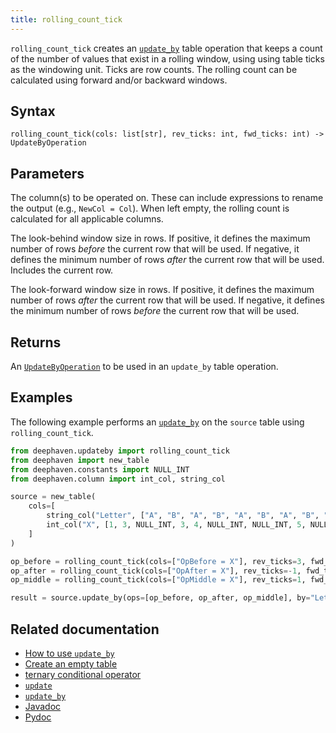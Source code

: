 ```yaml
---
title: rolling_count_tick
---
```


`rolling_count_tick` creates an [`update_by`](./updateBy.md) table operation that keeps a count of the number of values that exist in a rolling window, using using table ticks as the windowing unit. Ticks are row counts. The rolling count can be calculated using forward and/or backward windows.

## Syntax

```
rolling_count_tick(cols: list[str], rev_ticks: int, fwd_ticks: int) -> UpdateByOperation
```

## Parameters

<ParamTable>
<Param name="cols" type="list[str]">

The column(s) to be operated on. These can include expressions to rename the output (e.g., `NewCol = Col`). When left empty, the rolling count is calculated for all applicable columns.

</Param>
<Param name="rev_ticks" type="int">

The look-behind window size in rows. If positive, it defines the maximum number of rows _before_ the current row that will be used. If negative, it defines the minimum number of rows _after_ the current row that will be used. Includes the current row.

</Param>
<Param name="fwd_ticks" type="int">

The look-forward window size in rows. If positive, it defines the maximum number of rows _after_ the current row that will be used. If negative, it defines the minimum number of rows _before_ the current row that will be used.

</Param>
</ParamTable>

## Returns

An [`UpdateByOperation`](./updateBy.md#parameters) to be used in an `update_by` table operation.

## Examples

The following example performs an [`update_by`](./updateBy.md) on the `source` table using `rolling_count_tick`.

```python order=source,result
from deephaven.updateby import rolling_count_tick
from deephaven import new_table
from deephaven.constants import NULL_INT
from deephaven.column import int_col, string_col

source = new_table(
    cols=[
        string_col("Letter", ["A", "B", "A", "B", "A", "B", "A", "B", "A", "B"]),
        int_col("X", [1, 3, NULL_INT, 3, 4, NULL_INT, NULL_INT, 5, NULL_INT, 4]),
    ]
)

op_before = rolling_count_tick(cols=["OpBefore = X"], rev_ticks=3, fwd_ticks=-1)
op_after = rolling_count_tick(cols=["OpAfter = X"], rev_ticks=-1, fwd_ticks=3)
op_middle = rolling_count_tick(cols=["OpMiddle = X"], rev_ticks=1, fwd_ticks=1)

result = source.update_by(ops=[op_before, op_after, op_middle], by="Letter")
```

## Related documentation

- [How to use `update_by`](../../../how-to-guides/use-update-by.md)
- [Create an empty table](../../../how-to-guides/new-and-empty-table.md#empty_table)
- [ternary conditional operator](../../../how-to-guides/ternary-if-how-to.md)
- [`update`](../select/update.md)
- [`update_by`](./updateBy.md)
- [Javadoc](https://deephaven.io/core/javadoc/io/deephaven/api/updateby/UpdateByOperation.html#RollingCount(java.lang.String,java.time.Duration,java.lang.String...))
- [Pydoc](/core/pydoc/code/deephaven.updateby.html#deephaven.updateby.rolling_count_tick)
